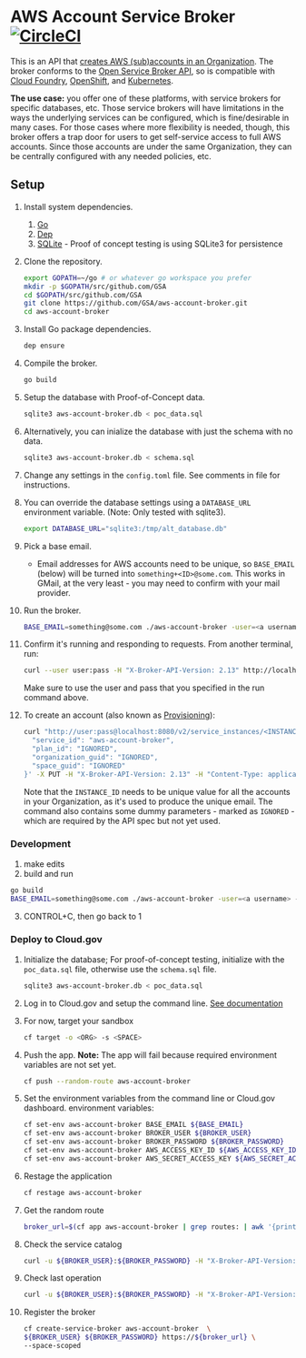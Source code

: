 # AWS Account Service Broker [![CircleCI](https://circleci.com/gh/GSA/aws-account-broker.svg?style=shield)](https://circleci.com/gh/GSA/aws-account-broker)


This is an API that [creates AWS (sub)accounts in an Organization](https://docs.aws.amazon.com/organizations/latest/userguide/orgs_manage_accounts_create.html). The broker conforms to the [Open Service Broker API](https://www.openservicebrokerapi.org/), so is compatible with [Cloud Foundry](https://cloudfoundry.org/), [OpenShift](https://www.openshift.org/), and [Kubernetes](http://kubernetes.io/).

**The use case:** you offer one of these platforms, with service brokers for specific databases, etc. Those service brokers will have limitations in the ways the underlying services can be configured, which is fine/desirable in many cases. For those cases where more flexibility is needed, though, this broker offers a trap door for users to get self-service access to full AWS accounts. Since those accounts are under the same Organization, they can be centrally configured with any needed policies, etc.

## Setup

1. Install system dependencies.
    1. [Go](https://golang.org/)
    1. [Dep](https://golang.github.io/dep/docs/installation.html)
    1. [SQLite](https://www.sqlite.orga) - Proof of concept testing is using SQLite3 for persistence

1. Clone the repository.

    ```sh
    export GOPATH=~/go # or whatever go workspace you prefer
    mkdir -p $GOPATH/src/github.com/GSA
    cd $GOPATH/src/github.com/GSA
    git clone https://github.com/GSA/aws-account-broker.git
    cd aws-account-broker
    ```

1. Install Go package dependencies.

    ```sh
    dep ensure
    ```

1. Compile the broker.

    ```sh
    go build
    ```

1. Setup the database with Proof-of-Concept data.

    ```sh
    sqlite3 aws-account-broker.db < poc_data.sql  
    ```

1. Alternatively, you can inialize the database with just the schema with no data.

    ```sh
    sqlite3 aws-account-broker.db < schema.sql
    ```

1. Change any settings in the `config.toml` file.  See comments in file for
instructions.

2. You can override the database settings using a `DATABASE_URL` environment variable.
(Note: Only tested with sqlite3).

    ```sh
    export DATABASE_URL="sqlite3:/tmp/alt_database.db"
    ```

1. Pick a base email.
    * Email addresses for AWS accounts need to be unique, so `BASE_EMAIL` (below) will be turned into `something+<ID>@some.com`. This works in GMail, at the very least - you may need to confirm with your mail provider.
1. Run the broker.

    ```sh
    BASE_EMAIL=something@some.com ./aws-account-broker -user=<a username> -pass=<a password>
    ```

1. Confirm it's running and responding to requests. From another terminal, run:

    ```sh
    curl --user user:pass -H "X-Broker-API-Version: 2.13" http://localhost:8080/v2/catalog
    ```

    Make sure to use the user and pass that you specified in the run command above.

1. To create an account (also known as [Provisioning](https://github.com/openservicebrokerapi/servicebroker/blob/v2.13/spec.md#provisioning)):

    ```sh
    curl "http://user:pass@localhost:8080/v2/service_instances/<INSTANCE_ID>?accepts_incomplete=true" -d '{
      "service_id": "aws-account-broker",
      "plan_id": "IGNORED",
      "organization_guid": "IGNORED",
      "space_guid": "IGNORED"
    }' -X PUT -H "X-Broker-API-Version: 2.13" -H "Content-Type: application/json"
    ```

    Note that the `INSTANCE_ID` needs to be unique value for all the accounts in your Organization, as it's used to produce the unique email. The command also contains some dummy parameters - marked as `IGNORED` - which are required by the API spec but not yet used.

### Development

1. make edits
2. build and run

  ```sh
  go build
  BASE_EMAIL=something@some.com ./aws-account-broker -user=<a username> -pass=<a password>
  ```

3. CONTROL+C, then go back to 1

### Deploy to Cloud.gov

1. Initialize the database; For proof-of-concept testing, initialize with the
`poc_data.sql` file, otherwise use the `schema.sql` file.

    ```sh
    sqlite3 aws-account-broker.db < poc_data.sql
    ```

1. Log in to Cloud.gov and setup the command line.  [See documentation](https://cloud.gov/docs/getting-started/setup/#set-up-the-command-line)
1. For now, target your sandbox

    ```sh
    cf target -o <ORG> -s <SPACE>
    ```

1. Push the app. **Note:** The app will fail because required environment
variables are not set yet.

    ```sh
    cf push --random-route aws-account-broker
    ```

1. Set the environment variables from the command line or Cloud.gov dashboard.
environment variables:

    ```sh
    cf set-env aws-account-broker BASE_EMAIL ${BASE_EMAIL}
    cf set-env aws-account-broker BROKER_USER ${BROKER_USER}
    cf set-env aws-account-broker BROKER_PASSWORD ${BROKER_PASSWORD}
    cf set-env aws-account-broker AWS_ACCESS_KEY_ID ${AWS_ACCESS_KEY_ID}
    cf set-env aws-account-broker AWS_SECRET_ACCESS_KEY ${AWS_SECRET_ACCESS_KEY}
    ```

1. Restage the application

    ```sh
    cf restage aws-account-broker
    ```

1. Get the random route

    ```sh
    broker_url=$(cf app aws-account-broker | grep routes: | awk '{print $2}')
    ```

1. Check the service catalog

    ```sh
    curl -u ${BROKER_USER}:${BROKER_PASSWORD} -H "X-Broker-API-Version: 2.13" https://${broker_url}/v2/catalog
    ```

1. Check last operation

    ```sh
    curl -u ${BROKER_USER}:${BROKER_PASSWORD} -H "X-Broker-API-Version: 2.13" https://${broker_url}/v2/service_instances/gsa-devsecops-test4/last_operation
    ```

1. Register the broker

    ```sh
    cf create-service-broker aws-account-broker  \
    ${BROKER_USER} ${BROKER_PASSWORD} https://${broker_url} \
    --space-scoped
    ```
